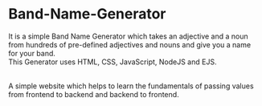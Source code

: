 # Band-Name-Generator

It is a simple Band Name Generator which takes an adjective and a noun from hundreds of pre-defined adjectives and nouns and give you a name for your band. <br>
This Generator uses HTML, CSS, JavaScript, NodeJS and EJS. <br> <br>

A simple website which helps to learn the fundamentals of passing values from frontend to backend and backend to frontend.
